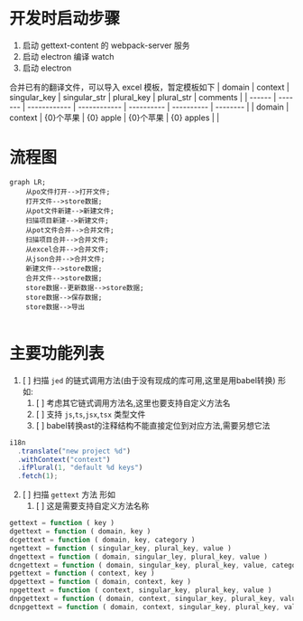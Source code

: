 <script src="https://unpkg.com/browse/mermaid@7.1.1/dist/mermaid.min.js"></script>
# 开发时启动步骤

1. 启动 gettext-content 的 webpack-server 服务
2. 启动 electron 编译 watch
3. 启动 electron

合并已有的翻译文件，可以导入 excel 模板，暂定模板如下
| domain | context | singular_key | singular_str | plural_key | plural_str | comments |
| ------ | ------- | ------------ | ------------ | ---------- | ---------- | -------- |
| domain | context | {0}个苹果    | {0} apple    | {0}个苹果  | {0} apples |          |

# 流程图

```mermaid
graph LR;
    从po文件打开-->打开文件;
    打开文件-->store数据;
    从pot文件新建-->新建文件;
    扫描项目新建-->新建文件;
    从pot文件合并-->合并文件;
    扫描项目合并-->合并文件;
    从excel合并-->合并文件;
    从json合并-->合并文件;
    新建文件-->store数据;
    合并文件-->store数据;
    store数据--更新数据-->store数据;
    store数据-->保存数据;
    store数据-->导出
```

```mermaid

```

# 主要功能列表

1. [ ] 扫描 `jed` 的链式调用方法(由于没有现成的库可用,这里是用babel转换) 形如:
   1. [ ] 考虑其它链式调用方法名,这里也要支持自定义方法名
   2. [ ] 支持 `js`,`ts`,`jsx`,`tsx` 类型文件
   3. [ ] babel转换ast的注释结构不能直接定位到对应方法,需要另想它法

```javascript
i18n
  .translate("new project %d")
  .withContext("context")
  .ifPlural(1, "default %d keys")
  .fetch(1);
```
2. [ ] 扫描 `gettext` 方法 形如
   1. [ ] 这是需要支持自定义方法名称
```javascript
gettext = function ( key )
dgettext = function ( domain, key )
dcgettext = function ( domain, key, category )
ngettext = function ( singular_key, plural_key, value )
dngettext = function ( domain, singular_ley, plural_key, value )
dcngettext = function ( domain, singular_key, plural_key, value, category )
pgettext = function ( context, key )
dpgettext = function ( domain, context, key )
npgettext = function ( context, singular_key, plural_key, value )
dnpgettext = function ( domain, context, singular_key, plural_key, value )
dcnpgettext = function ( domain, context, singular_key, plural_key, value, category )
```